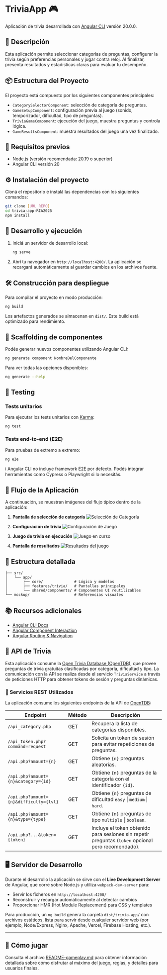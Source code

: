 # TriviaApp 🎮

Aplicación de trivia desarrollada con [Angular CLI](https://github.com/angular/angular-cli) versión 20.0.0.

## 📖 Descripción

Esta aplicación permite seleccionar categorías de preguntas, configurar la trivia según preferencias personales y jugar contra reloj. Al finalizar, presenta resultados y estadísticas claras para evaluar tu desempeño.

## 📦 Estructura del Proyecto

El proyecto está compuesto por los siguientes componentes principales:

- `CategorySelectorComponent`: selección de categoría de preguntas.
- `GameSetupComponent`: configuración previa al juego (sonido, temporizador, dificultad, tipo de preguntas).
- `TriviaGameComponent`: ejecución del juego, muestra preguntas y controla lógica.
- `GameResultsComponent`: muestra resultados del juego una vez finalizado.

## 📌 Requisitos previos

- Node.js (versión recomendada: 20.19 o superior)
- Angular CLI versión 20

## ⚙️ Instalación del proyecto

Cloná el repositorio e instalá las dependencias con los siguientes comandos:

```bash
git clone [URL_REPO]
cd trivia-app-RIA2025
npm install
```

## 🚀 Desarrollo y ejecución

1. Iniciá un servidor de desarrollo local:

   ```bash
   ng serve
   ```

2. Abrí tu navegador en `http://localhost:4200/`. La aplicación se recargará automáticamente al guardar cambios en los archivos fuente.

## 🛠️ Construcción para despliegue

Para compilar el proyecto en modo producción:

```bash
ng build
```

Los artefactos generados se almacenan en `dist/`. Este build está optimizado para rendimiento.

## 🔧 Scaffolding de componentes

Podés generar nuevos componentes utilizando Angular CLI:

```bash
ng generate component NombreDelComponente
```

Para ver todas las opciones disponibles:

```bash
ng generate --help
```

## 🧪 Testing

### Tests unitarios

Para ejecutar los tests unitarios con [Karma](https://karma-runner.github.io):

```bash
ng test
```

### Tests end-to-end (E2E)

Para pruebas de extremo a extremo:

```bash
ng e2e
```

ℹ️ Angular CLI no incluye framework E2E por defecto. Podés integrar herramientas como Cypress o Playwright si lo necesitás.

## 🧭 Flujo de la Aplicación

A continuación, se muestran imágenes del flujo típico dentro de la aplicación:

1. **Pantalla de selección de categoría**
   ![Selección de Categoría](./mockup/ss/category-selector.png)

2. **Configuración de trivia**
   ![Configuración de Juego](./mockup/ss/game-setting.png)

3. **Juego de trivia en ejecución**
   ![Juego en curso](./mockup/ss/trivia-game.png)

4. **Pantalla de resultados**
   ![Resultados del juego](./mockup/ss/game-results.png)

## 📂 Estructura detallada

```
├── src/
│   └── app/
│       ├── core/              # Lógica y modelos
│       ├── features/trivia/   # Pantallas principales
│       └── shared/components/ # Componentes UI reutilizables
└── mockup/                    # Referencias visuales
```

## 📚 Recursos adicionales

- [Angular CLI Docs](https://angular.dev/tools/cli)
- [Angular Component Interaction](https://angular.io/guide/component-interaction)
- [Angular Routing & Navigation](https://angular.io/guide/router)

## 🧩 API de Trivia

Esta aplicación consume la [Open Trivia Database (OpenTDB)](https://opentdb.com/), que provee preguntas de trivia gratuitas clasificadas por categoría, dificultad y tipo. La comunicación con la API se realiza desde el servicio `TriviaService` a través de peticiones HTTP para obtener tokens de sesión y preguntas dinámicas.

### 📡 Servicios REST Utilizados

La aplicación consume los siguientes endpoints de la API de [OpenTDB](https://opentdb.com/):

| Endpoint                                 | Método | Descripción                                                                                         |
|------------------------------------------|--------|-----------------------------------------------------------------------------------------------------|
| `/api_category.php`                      | GET    | Recupera la lista de categorías disponibles.                                                        |
| `/api_token.php?command=request`         | GET    | Solicita un token de sesión para evitar repeticiones de preguntas.                                  |
| `/api.php?amount={n}`                    | GET    | Obtiene `{n}` preguntas aleatorias.                                                                 |
| `/api.php?amount={n}&category={id}`      | GET    | Obtiene `{n}` preguntas de la categoría con el identificador `{id}`.                                |
| `/api.php?amount={n}&difficulty={lvl}`   | GET    | Obtiene `{n}` preguntas de dificultad `easy` \| `medium` \| `hard`.                                 |
| `/api.php?amount={n}&type={type}`        | GET    | Obtiene `{n}` preguntas de tipo `multiple` \| `boolean`.                                            |
| `/api.php?...&token={token}`             | GET    | Incluye el token obtenido para sesiones sin repetir preguntas (`token` opcional pero recomendado). |

## 🖥️ Servidor de Desarrollo

Durante el desarrollo la aplicación se sirve con el **Live Development Server** de Angular, que corre sobre Node.js y utiliza `webpack-dev-server` para:

- Servir los ficheros en `http://localhost:4200/`
- Reconstruir y recargar automáticamente al detectar cambios
- Proporcionar HMR (Hot Module Replacement) para CSS y templates

Para producción, un `ng build` genera la carpeta `dist/trivia-app/` con archivos estáticos, lista para servir desde cualquier servidor web (por ejemplo, Node/Express, Nginx, Apache, Vercel, Firebase Hosting, etc.).

---

## 🎲 Cómo jugar

Consulta el archivo [README-gameplay.md](README-gameplay.md) para obtener información detallada sobre cómo disfrutar al máximo del juego, reglas, y detalles para usuarios finales.
